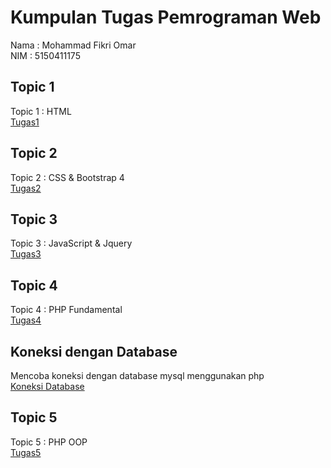 # Kumpulan Tugas Pemrograman Web
Nama : Mohammad Fikri Omar <br />
NIM  : 5150411175 <br />

## Topic 1
Topic 1 : HTML <br />
[Tugas1](https://github.com/fikriomar16/tugasproweb/tree/master/topic1)

## Topic 2
Topic 2 : CSS & Bootstrap 4 <br />
[Tugas2](https://github.com/fikriomar16/tugasproweb/tree/master/topic2)

## Topic 3
Topic 3 : JavaScript & Jquery <br />
[Tugas3](https://github.com/fikriomar16/tugasproweb/tree/master/topic3)

## Topic 4
Topic 4 : PHP Fundamental <br />
[Tugas4](https://github.com/fikriomar16/tugasproweb/tree/master/topic4)

## Koneksi dengan Database
Mencoba koneksi dengan database mysql menggunakan php <br />
[Koneksi Database](https://github.com/fikriomar16/tugasproweb/tree/master/koneksi)

## Topic 5
Topic 5 : PHP OOP <br />
[Tugas5](https://github.com/fikriomar16/tugasproweb/tree/master/topic5)
